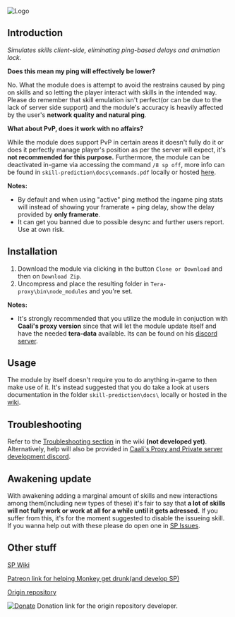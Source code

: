 ![Logo](https://github.com/SaltyMonkey/skill-prediction/blob/master/res/spLogo.png?raw=true)

## Introduction

*Simulates skills client-side, eliminating ping-based delays and animation lock.*

**Does this mean my ping will effectively be lower?** 

No. What the module does is attempt to avoid the restrains caused by ping on skills and so letting the player interact with skills in the intended way. Please do remember that skill emulation isn't perfect(or can be due to the lack of server side support) and the module's accuracy is heavily affected by the user's **network quality and natural ping**.

**What about PvP, does it work with no affairs?** 

While the module does support PvP in certain areas it doesn't fully do it or does it perfectly manage player's position as per the server will expect, it's **not recommended for this purpose.** Furthermore, the module can be deactivated in-game via accessing the command `/8 sp off`, more info can be found in `skill-prediction\docs\commands.pdf` locally or hosted [here](https://github.com/SaltyMonkey/skill-prediction/wiki/Commands).

**Notes:**

* By default and when using "active" ping method the ingame ping stats will instead of showing your framerate + ping delay, show the delay provided by **only framerate**.
* It can get you banned due to possible desync and further users report. Use at own risk.

## Installation

1. Download the module via clicking in the button `Clone or Download` and then on `Download Zip`.
2. Uncompress and place the resulting folder in `Tera-proxy\bin\node_modules` and you're set.

**Notes:**

* It's strongly recommended that you utilize the module in conjuction with **Caali's proxy version** since that will let the module update itself and have the needed **tera-data** available. Its can be found on his [discord server](https://discord.gg/maqBmJV).

## Usage

The module by itself doesn't require you to do anything in-game to then make use of it. It's instead suggested that you do take a look at users documentation in the folder `skill-prediction\docs\` locally or hosted in the [wiki](https://github.com/SaltyMonkey/skill-prediction/wiki#usage).

## Troubleshooting

Refer to the [Troubleshooting section](https://github.com/SaltyMonkey/skill-prediction/wiki#troubleshooting) in the wiki **(not developed yet)**. Alternatively, help will also be provided in [Caali's Proxy and Private server development discord](https://discord.gg/maqBmJV).

## Awakening update

With awakening adding a marginal amount of skills and new interactions among them(including new types of these) it's fair to say that **a lot of skills will not fully work or work at all for a while until it gets adressed.** If you suffer from this, it's for the moment suggested to disable the issueing skill. If you wanna help out with these please do open one in [SP Issues](https://github.com/SaltyMonkey/skill-prediction/issues). 

## Other stuff

[SP Wiki](https://github.com/SaltyMonkey/skill-prediction/wiki)

[Patreon link for helping Monkey get drunk(and develop SP)](https://www.patreon.com/SaltyMonkey)

[Origin repository](https://github.com/pinkipi/skill-prediction)

[![Donate](https://img.shields.io/badge/Donate-PayPal-ff69b4.svg)](https://www.paypal.com/cgi-bin/webscr?cmd=_donations&business=5MTKARBK2CNG8&lc=US&item_name=Pinkie%27s%20TERA%20Mods&currency_code=USD) 
Donation link for the origin repository developer.
